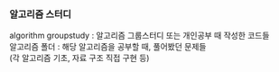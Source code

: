 ### 알고리즘 스터디
algorithm groupstudy : 알고리즘 그룹스터디 또는 개인공부 때 작성한 코드들<br>
알고리즘 폴더 : 해당 알고리즘을 공부할 때, 풀어봤던 문제들<br>
(각 알고리즘 기초, 자료 구조 직접 구현 등)
